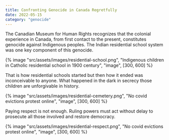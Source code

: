 ```yaml
---
title: Confronting Genocide in Canada Regretfully
date: 2022-05-15
category: "genocide"
---
```


The Canadian Museum for Human Rights recognizes that the colonial experience in Canada, from first contact to the present, constitutes genocide against Indigenous peoples. The Indian residential school system was one key component of this genocide.

<!-- excerpt -->

{% image "src/assets/images/residential-school.png", "Indigenous children in Catholic residential school in 1900 century", "image", [300, 600] %}

That is how residential schools started but then how it ended was inconceivable to anyone. What happened in the dark in secrecy those children are unforgivable in history.

{% image "src/assets/images/residential-cemetery.png", "No covid evictions protest online", "image", [300, 600] %}

Paying respect is not enough. Ruling powers must act without delay to prosecute all those involved and restore democracy.

{% image "src/assets/images/residential-respect.png", "No covid evictions protest online", "image", [300, 600] %}
